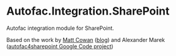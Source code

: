 Autofac.Integration.SharePoint
==============================

Autofac integration module for SharePoint.

Based on the work by [Matt Cowan](https://github.com/mattjcowan) ([blog](http://www.mattjcowan.com/funcoding/2012/02/01/using-autofac-in-sharepoint-2010/)) and Alexander Marek ([autofac4sharepoint Google Code project](https://code.google.com/p/autofac4sharepoint/)) 
